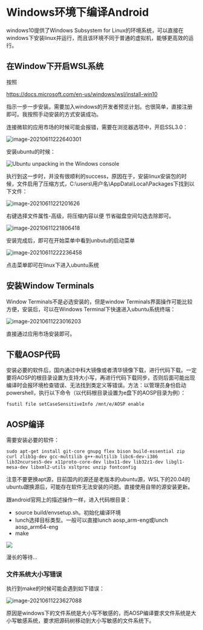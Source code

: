# Windows环境下编译Android

windows10提供了Windows Subsystem for Linux的环境系统，可以直接在windows下安装linux并运行，而且该环境不同于普通的虚拟机，能够更高效的运行。

## 在Window下开启WSL系统

按照

https://docs.microsoft.com/en-us/windows/wsl/install-win10

指示一步一步安装。需要加入windows的开发者预览计划。也很简单，直接注册即可。我按照手动安装的方式安装成功。

连接微软的应用市场的时候可能会报错，需要在浏览器选项中，开启SSL3.0：

![image-20210611222640301](images/wsl/image-20210611222640301.png)

安装ubuntu的时候：

![Ubuntu unpacking in the Windows console](images/wsl/ubuntuinstall.png)

执行到这一步时，并没有很顺利的success，原因在于，安装linux安装包的时候，文件启用了压缩方式，C:\users\用户名\AppData\Local\Packages下找到以下文件：

![image-20210611221201626](images/wsl/image-20210611221201626.png)

右键选择文件属性-高级，将压缩内容以便 节省磁盘空间勾选去除即可。

![image-20210611221806418](images/wsl/image-20210611221806418.png)

安装完成后，即可在开始菜单中看到unbutu的启动菜单

![image-20210611222236458](images/wsl/image-20210611222236458.png)

点击菜单即可在linux下进入ubuntu系统



## 安装Window Terminals

Window Terminals不是必选安装的，但是window Terminals界面操作可能比较方便，安装后，可以在Windows Terminal下快速进入ubuntu系统终端：

![image-20210611223016203](images/wsl/image-20210611223016203.png)

直接通过应用市场安装即可。

## 下载AOSP代码

安装必要的软件后，国内通过中科大镜像或者清华镜像下载，进行代码下载。一定要将AOSP的根目录设置为支持大小写，再进行代码下载同步，否则后面可能出现编译时会报环境检查错误、无法找到类定义等错误。方法：以管理员身份启动powershell，执行以下命令（以代码根目录设置为e盘下的AOSP目录为例）：

```shell
fsutil file setCaseSensitiveInfo /mnt/e/AOSP enable
```



## AOSP编译

需要安装必要的软件：

```shell
sudo apt-get install git-core gnupg flex bison build-essential zip curl zlib1g-dev gcc-multilib g++-multilib libc6-dev-i386 lib32ncurses5-dev x11proto-core-dev libx11-dev lib32z1-dev libgl1-mesa-dev libxml2-utils xsltproc unzip fontconfig
```

注意不要更换apt源，目前国内的源还是老版本的ubuntu源，WSL下的20.04的ubuntu跟换源后，可能存在软件无法安装的问题。直接使用自带的源安装更新。

跟android官网上的描述操作一样，进入代码根目录：

- source build/envsetup.sh。初始化编译环境
- lunch选择目标类型。一般可以直接lunch aosp_arm-eng或lunch aosp_arm64-eng
- make

![](images/wsl/image-20210614095747477.png)

漫长的等待...

### 文件系统大小写错误

执行到make的时候可能会遇到如下错误：

![image-20210611223627088](images/wsl/image-20210611223627088.png)

原因是windows下的文件系统是大小写不敏感的，而AOSP编译要求文件系统是大小写敏感系统，要求把源码树移动到大小写敏感的文件系统下。
